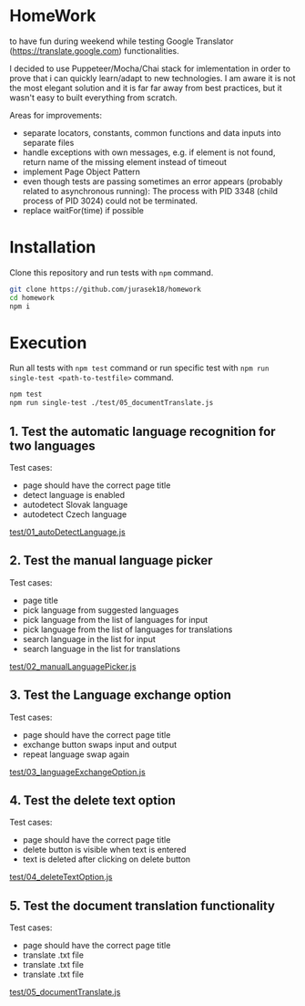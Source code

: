 # HomeWork

to have fun during weekend while testing Google Translator (https://translate.google.com) functionalities.

I decided to use Puppeteer/Mocha/Chai stack for imlementation in order to prove that i can quickly learn/adapt to new technologies. I am aware it is not the most elegant solution and it is far far away from best practices, but it wasn't easy to built everything from scratch.

Areas for improvements:
- separate locators, constants, common functions and data inputs into separate files
- handle exceptions with own messages, e.g. if element is not found, return name of the missing element instead of timeout
- implement Page Object Pattern
- even though tests are passing sometimes an error appears (probably related to asynchronous running): The process with PID 3348 (child process of PID 3024) could not be terminated.
- replace waitFor(time) if possible

# Installation

Clone this repository and run tests with `npm` command.

```bash
git clone https://github.com/jurasek18/homework
cd homework
npm i
```

# Execution

Run all tests with `npm test` command or run specific test with `npm run single-test <path-to-testfile>` command. 

```bash
npm test
npm run single-test ./test/05_documentTranslate.js
```

## 1. Test the automatic language recognition for two languages
Test cases:
- page should have the correct page title
- detect language is enabled
- autodetect Slovak language
- autodetect Czech language

[test/01_autoDetectLanguage.js](https://github.com/jurasek18/homework/blob/master/test/01_autoDetectLanguage.js)

## 2. Test the manual language picker
Test cases:
- page title
- pick language from suggested languages
- pick language from the list of languages for input
- pick language from the list of languages for translations
- search language in the list for input
- search language in the list for translations

[test/02_manualLanguagePicker.js](https://github.com/jurasek18/homework/blob/master/test/02_manualLanguagePicker.js)

## 3. Test the Language exchange option
Test cases:
- page should have the correct page title
- exchange button swaps input and output
- repeat language swap again

[test/03_languageExchangeOption.js](https://github.com/jurasek18/homework/blob/master/test/03_languageExchangeOption.js)

## 4. Test the delete text option
Test cases:
- page should have the correct page title
- delete button is visible when text is entered
- text is deleted after clicking on delete button

[test/04_deleteTextOption.js](https://github.com/jurasek18/homework/blob/master/test/04_deleteTextOption.js)

## 5. Test the document translation functionality
Test cases:
- page should have the correct page title
- translate .txt file
- translate .txt file
- translate .txt file

[test/05_documentTranslate.js](https://github.com/jurasek18/homework/blob/master/test/05_documentTranslate.js)
